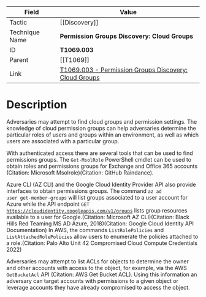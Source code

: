 
|Field|Value|
|---|---|
|Tactic|[[Discovery]]|
|Technique Name|**Permission Groups Discovery: Cloud Groups**|
|ID|**T1069.003**|
|Parent|[[T1069]]|
|Link|[T1069.003 - Permission Groups Discovery: Cloud Groups](https://attack.mitre.org/techniques/T1069/003)|

# Description

Adversaries may attempt to find cloud groups and permission settings. The knowledge of cloud permission groups can help adversaries determine the particular roles of users and groups within an environment, as well as which users are associated with a particular group.

With authenticated access there are several tools that can be used to find permissions groups. The <code>Get-MsolRole</code> PowerShell cmdlet can be used to obtain roles and permissions groups for Exchange and Office 365 accounts (Citation: Microsoft Msolrole)(Citation: GitHub Raindance).

Azure CLI (AZ CLI) and the Google Cloud Identity Provider API also provide interfaces to obtain permissions groups. The command <code>az ad user get-member-groups</code> will list groups associated to a user account for Azure while the API endpoint <code>GET https://cloudidentity.googleapis.com/v1/groups</code> lists group resources available to a user for Google.(Citation: Microsoft AZ CLI)(Citation: Black Hills Red Teaming MS AD Azure, 2018)(Citation: Google Cloud Identity API Documentation) In AWS, the commands `ListRolePolicies` and `ListAttachedRolePolicies` allow users to enumerate the policies attached to a role.(Citation: Palo Alto Unit 42 Compromised Cloud Compute Credentials 2022)

Adversaries may attempt to list ACLs for objects to determine the owner and other accounts with access to the object, for example, via the AWS <code>GetBucketAcl</code> API (Citation: AWS Get Bucket ACL). Using this information an adversary can target accounts with permissions to a given object or leverage accounts they have already compromised to access the object.